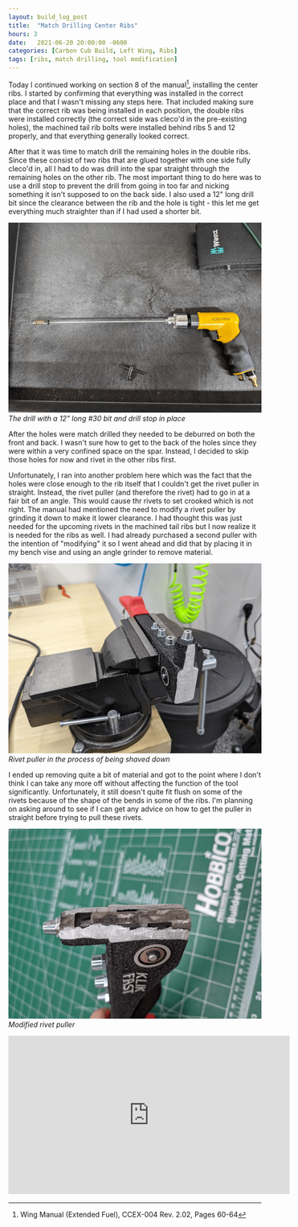 ```yaml
---
layout: build_log_post
title:  "Match Drilling Center Ribs"
hours: 3
date:   2021-06-20 20:00:00 -0600
categories: [Carbon Cub Build, Left Wing, Ribs]
tags: [ribs, match drilling, tool modification]
---
```


Today I continued working on section 8 of the manual[^section-8-ref], installing the center ribs. I started by confirming that everything was installed in the correct place and that I wasn't missing any steps here. That included making sure that the correct rib was being installed in each position, the double ribs were installed correctly (the correct side was cleco'd in the pre-existing holes), the machined tail rib bolts were installed behind ribs 5 and 12 properly, and that everything generally looked correct.

After that it was time to match drill the remaining holes in the double ribs. Since these consist of two ribs that are glued together with one side fully cleco'd in, all I had to do was drill into the spar straight through the remaining holes on the other rib. The most important thing to do here was to use a drill stop to prevent the drill from going in too far and nicking something it isn't supposed to on the back side. I also used a 12" long drill bit since the clearance between the rib and the hole is tight - this let me get everything much straighter than if I had used a shorter bit.

![Desktop View](/assets/img/posts/2021-06-20-match-drilling-center-ribs/drill_setup.png)
_The drill with a 12" long #30 bit and drill stop in place_

After the holes were match drilled they needed to be deburred on both the front and back. I wasn't sure how to get to the back of the holes since they were within a very confined space on the spar. Instead, I decided to skip those holes for now and rivet in the other ribs first.

Unfortunately, I ran into another problem here which was the fact that the holes were close enough to the rib itself that I couldn't get the rivet puller in straight. Instead, the rivet puller (and therefore the rivet) had to go in at a fair bit of an angle. This would cause thr rivets to set crooked which is not right. The manual had mentioned the need to modify a rivet puller by grinding it down to make it lower clearance. I had thought this was just needed for the upcoming rivets in the machined tail ribs but I now realize it is needed for the ribs as well. I had already purchased a second puller with the intention of "modifying" it so I went ahead and did that by placing it in my bench vise and using an angle grinder to remove material.

![Desktop View](/assets/img/posts/2021-06-20-match-drilling-center-ribs/grinding_setup.png)
_Rivet puller in the process of being shaved down_

I ended up removing quite a bit of material and got to the point where I don't think I can take any more off without affecting the function of the tool significantly. Unfortunately, it still doesn't quite fit flush on some of the rivets because of the shape of the bends in some of the ribs. I'm planning on asking around to see if I can get any advice on how to get the puller in straight before trying to pull these rivets.

![Desktop View](/assets/img/posts/2021-06-20-match-drilling-center-ribs/modified_puller.png)
_Modified rivet puller_

<iframe width="560" height="315" src="https://www.youtube.com/embed/aLeyIJ8Nm-I" title="YouTube video player" frameborder="0" allow="accelerometer; autoplay; clipboard-write; encrypted-media; gyroscope; picture-in-picture" allowfullscreen></iframe>

[^section-8-ref]: Wing Manual (Extended Fuel), CCEX-004 Rev. 2.02, Pages 60-64